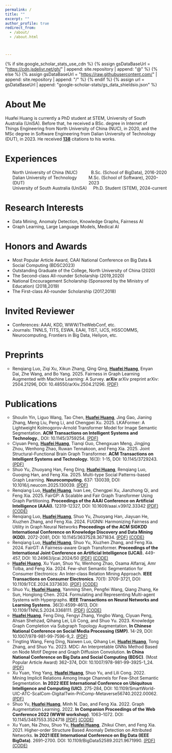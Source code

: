 ```yaml
---
permalink: /
title: ""
excerpt: ""
author_profile: true
redirect_from: 
  - /about/
  - /about.html



---
```


{% if site.google_scholar_stats_use_cdn %}
{% assign gsDataBaseUrl = "https://cdn.jsdelivr.net/gh/" | append: site.repository | append: "@" %}
{% else %}
{% assign gsDataBaseUrl = "https://raw.githubusercontent.com/" | append: site.repository | append: "/" %}
{% endif %}
{% assign url = gsDataBaseUrl | append: "google-scholar-stats/gs_data_shieldsio.json" %}

<span class='anchor' id='about-me'></span>

# About Me

Huafei Huang is currently a PhD student at STEM, University of South Australia (UniSA). Before that, he received a BSc. degree in Internet of Things Engineering from North University of China (NUC), in 2020, and the MSc degree in Software Engineering from Dalian University of Technology (DUT), in 2023. He received <a href='https://scholar.google.com/citations?user=_PlsOz8AAAAJ'><strong><span id='total_cit'>138</span></strong></a> citations to his works.
<!-- Huafei Huang is the Assistant Research Fellow in DUT Artificial Intelligence Institute.  -->
<!-- He received the BSc degree in Internet of Things (IoT) Engineering from the North University of China (NUC), Taiyuan, China, in 2020, and reveived the MSc degree in Software Engineering from Dalian University of Technology (DUT), Dalian, China. -->
<!-- He received the BSc. degree in Internet of Things Engineering from North University of China, China, in 2020, and the MSc degree in Software Engineering from Dalian University of Technology (DUT), China, in 2023.  -->
<!-- He has 7 papers published and he has been honored with several academic awards, including the Chinese National Encouragement Scholarship sponsored by the Ministry of Education, Outstanding Graduate of the College, The First-class All-rounder Scholarship, and the Most Popular Article Award in 2023 CAAI National Conference on Big Data & Social Computing (BDSC). -->


<span class='anchor' id='-experiences'></span>

# Experiences
<ul style = "width:100%">
  <li style = "display:flex;justify-content:space-between;">
    <div class="left" style="box-sizing: border-box;">
      North University of China (NUC)
    </div>
  	<div class="right" style="box-sizing: border-box;">
      B.Sc. (School of BigData), 2016-2020
    </div>
  </li>
  <li style = "display:flex;justify-content:space-between;">
    <div class="left" style="box-sizing: border-box;">
      Dalian University of Technology (DUT)
    </div>
  	<div class="right" style="box-sizing: border-box;">
      M.Sc. (School of Software), 2020-2023
    </div>
  </li>
  <!-- <li style = "display:flex;justify-content:space-between;">
    <div class="left" style="box-sizing: border-box;">
      DUT Artificial Intelligence Institute
    </div>
  	<div class="right" style="box-sizing: border-box;">
      Assistant Research Fellow, 2023-now
    </div>
  </li> -->
  <li style = "display:flex;justify-content:space-between;">
    <div class="left" style="box-sizing: border-box;">
      University of South Australia (UniSA)
    </div>
  	<div class="right" style="box-sizing: border-box;">
      Ph.D. Student (STEM), 2024-current
    </div>
  </li>
</ul> 

<span class='anchor' id='-research-interests'></span>

# Research Interests
- Data Mining, Anomaly Detection, Knowledge Graphs, Fairness AI
- Graph Learning, Large Language Models, Medical AI

<span class='anchor' id='-honors-and-awards'></span>

# Honors and Awards

- Most Popular Article Award, CAAI National Conference on Big Data & Social Computing (BDSC2023)
- Outstanding Graduate of the College, North University of China (2020)
- The Second-class All-rounder Scholarship (2019,2020)
- National Encouragement Scholarship (Sponsored by the Ministry of Education) (2018,2019)
- The First-class All-rounder Scholarship (2017,2018)

<!-- - The Honorable Mention in the MCM/ICM (2019) -->
<!-- - The First Prize in The Blue Bridge Cup Competition (Shanxi Province) (2019) -->

<span class='anchor' id='-invited-reviewer'></span>

# Invited Reviewer
  - Conferences: AAAI, KDD, WWW/TheWebConf, etc.
  - Journals: TNNLS, TITS, ESWA, EAAI, TIST, IJCS, HSSCOMMS, Neurocomputing, Frontiers in Big Data, Heliyon, etc.
<!-- - IEEE Transactions on Neural Networks and Learning Systems (TNNLS)
- IEEE Transactions on Intelligent Transportation Systems (TITS)
- ACM Transactions on Intelligent Systems and Technology (TIST)
- Humanities and Social Sciences Communications (HSSCOMMS)
- International Journal of Communication Systems (IJCS)
- Expert Systems With Applications (ESWA)
- Engineering Applications of Artificial Intelligence (EAAI)
- Neurocomputing
- Frontiers in Big Data
- Heliyon 
- ACM Web Conference (WWW/TheWebConf)
- ACM SIGKDD Conference on Knowledge Discovery and Data Mining (KDD)
- AAAI Conference on Artificial Intelligence (AAAI) -->

<!-- <span class='anchor' id='-conference-talk'></span>

# Conference Talks
- "Knowledge Graph Completion via Subgraph Topology Augmentation", The 11th Chinese National Conference on Social Media Processing (SMP2023), Hefei, China, Nov. 23-26, 2023. 
- "Mining Implicit Relations Among Image Channels for Few-Shot Semantic Segmentation", The 19th IEEE International Conference on Ubiquitous Intelligence and Computing (UIC2022), Haikou, China, Dec. 15-18, 2022. 
- "Network Representation Learning Based on High-order Structure and Attention Mechanism", The 6th China National Conference on Big Data & Social Computing (BDSC2021), Chongqing, China, Dec. 9-11, 2021. -->

<span class='anchor' id='-publications'></span>

# Preprints
<ul style="list-style-type: circle;">
  <li>Renqiang Luo, Ziqi Xu, Xikun Zhang, Qing Qing, <u><strong>Huafei Huang</strong></u>, Enyan Dai, Zhe Wang, and Bo Yang. 2025. Fairness in Graph Learning Augmented with Machine Learning: A Survey. <strong>arXiv</strong> arXiv preprint arXiv: 2504.21296, DOI: 10.48550/arXiv.2504.21296.  <a href="https://arxiv.org/abs/2504.21296">(PDF)</a> </li>
</ul>


# Publications 

<ul style="list-style-type: circle;">
  <li>Shoulin Yin, Liguo Wang, Tao Chen, <u><strong>Huafei Huang</strong></u>, Jing Gao, Jianing Zhang, Meng Liu, Peng Li, and Chengpei Xu. 2025. LKAFormer: A Lightweight Kolmogorov-Arnold Transformer Model for Image Semantic Segmentation. <strong>ACM Transactions on Intelligent Systems and Technology.</strong>, DOI: 10.1145/3759254.  <a href="https://dl.acm.org/doi/10.1145/3759254">(PDF)</a> </li>
  <li>Ciyuan Peng, <u><strong>Huafei Huang</strong></u>, Tianqi Guo, Chengxuan Meng, Jingjing Zhou, Wenhong Zhao, Ruwan Tennakoon, and Feng Xia. 2025. Joint Structural-Functional Brain Graph Transformer. <strong>ACM Transactions on Intelligent Systems and Technology.</strong> 16(3): 1-15, DOI: 10.1145/3729243.  <a href="https://dl.acm.org/doi/10.1145/3729243">(PDF)</a> </li>
  <li>Shuo Yu, Zhuoyang Han, Feng Ding, <u><strong>Huafei Huang</strong></u>, Renqiang Luo, Guoqing Han, and Feng Xia. 2025. Multi-type Social Patterns-based Graph Learning. <strong>Neurocomputing.</strong> 637: 130039, DOI: 10.1016/j.neucom.2025.130039.  <a href="https://www.sciencedirect.com/science/article/pii/S0925231225007118">(PDF)</a> </li>
  <li>Renqiang Luo, <u><strong>Huafei Huang</strong></u>, Ivan Lee, Chengpei Xu, Jianzhong Qi, and Feng Xia. 2025.  FairGP: A Scalable and Fair Graph Transformer Using Graph Partitioning. <strong>Proceedings of the AAAI Conference on Artificial Intelligence (AAAI).</strong> 12319-12327, DOI: 10.1609/aaai.v39i12.33342 <a href="https://ojs.aaai.org/index.php/AAAI/article/view/33342">(PDF)</a> <a href="https://github.com/LuoRenqiang/FairGP">(CODE)</a></li>
  <li>Renqiang Luo, <u><strong>Huafei Huang</strong></u>, Shuo Yu, Zhuoyang Han, Jiayuan He, Xiuzhen Zhang, and Feng Xia. 2024. FUGNN: Harmonizing Fairness and Utility in Graph Neural Networks <strong>Proceedings of the ACM SIGKDD International Conference on Knowledge Discovery and Data Mining (KDD).</strong> 2072-2081, DOI: 10.1145/3637528.3671834. <a href="https://dl.acm.org/doi/10.1145/3637528.3671834">(PDF)</a> <a href="https://github.com/LuoRenqiang/FUGNN">(CODE)</a></li>
  <li>Renqiang Luo, <u><strong>Huafei Huang</strong></u>, Shuo Yu, Xiuzhen Zhang, and Feng Xia. 2024. FairGT: A Fairness-aware Graph Transformer. <strong>Proceedings of the International Joint Conference on Artificial  Intelligence (IJCAI).</strong> 449-457, DOI: 10.24963/ijcai.2024/50 <a href="https://www.ijcai.org/proceedings/2024/50">(PDF)</a> <a href="https://github.com/LuoRenqiang/FairGT">(CODE)</a></li>
  <li><u><strong>Huafei Huang</strong></u>, Xu Yuan, Shuo Yu, Wenhong Zhao, Osama Alfarraj, Amr Tolba, and Feng Xia. 2024. Few-shot Semantic Segmentation for Consumer Electronics: An Inter-class Relation Mining Approach. <strong>IEEE Transactions on Consumer Electronics</strong>. 70(1): 3709-3721, DOI: 10.1109/TCE.2024.3373630. <a href="https://ieeexplore.ieee.org/document/10460319">(PDF)</a> <a href="https://github.com/yushuowiki/IRMNet">(CODE)</a></li>
  <li>Shuo Yu, <u><strong>Huafei Huang</strong></u>, Yanming Shen, Pengfei Wang, Qiang Zhang, Ke Sun, Honglong Chen. 2024. Formulating and Representing Multi-agent Systems with Hypergraphs. <strong>IEEE Transactions on Neural Networks and Learning Systems</strong>. 36(3):4599-4613, DOI: 10.1109/TNNLS.2024.3368111. <a href="https://ieeexplore.ieee.org/document/10449457">(PDF)</a> <a href="https://github.com/huafeihuang/MHGForce_pyg">(CODE)</a></li>
  <li><u><strong>Huafei Huang</strong></u>, Feng Ding, Fengyi Zhang, Yingbo Wang, Ciyuan Peng, Ahsan Shehzad, Qihang Lei, Lili Cong, and Shuo Yu. 2023. Knowledge Graph Completion via Subgraph Topology Augmentation. <strong>In Chinese National Conference on Social Media Processing (SMP)</strong>. 14-29, DOI: 10.1007/978-981-99-7596-9_2.  <a href="https://link.springer.com/chapter/10.1007/978-981-99-7596-9_2">(PDF)</a> </li>
  <li>Tingting Wang, Feng Ding, Naiwen Luo, Qihang Lei, <u><strong>Huafei Huang</strong></u>, Tong Zhang, and Shuo Yu. 2023. MDC: An Interpretable GNNs Method Based on Node Motif Degree and Graph Diffusion Convolution. <strong>In China National Conference on Big Data and Social Computing (BDSC)</strong>. (Most Popular Article Award) 362–374, DOI: 10.1007/978-981-99-3925-1_24. <a href="https://link.springer.com/chapter/10.1007/978-981-99-3925-1_24">(PDF)</a> </li>
  <li>Xu Yuan, Ying Yang, <u><strong>Huafei Huang</strong></u>, Shuo Yu, and Lili Cong. 2022. Mining Implicit Relations Among Image Channels for Few-Shot Semantic Segmentation. <strong>In 2022 IEEE International Conference on Ubiquitous Intelligence and Computing (UIC)</strong>. 275-284, DOI: 10.1109/SmartWorld-UIC-ATC-ScalCom-DigitalTwin-PriComp-Metaverse56740.2022.00062. <a href="https://ieeexplore.ieee.org/document/10189692/">(PDF)</a> </li>
  <li>Shuo Yu, <u><strong>Huafei Huang</strong></u>, Minh N. Dao, and Feng Xia. 2022. Graph Augmentation Learning. 2022. <strong>In Companion Proceedings of the Web Conference 2022  (WWW workshop)</strong>. 1063–1072. DOI: 10.1145/3487553.3524718 <a href="https://dl.acm.org/doi/10.1145/3487553.3524718">(PDF)</a> <a href="https://github.com/yushuowiki/awesome-GAL">(CODE)</a></li>
  <li>Xu Yuan, Na Zhou, Shuo Yu, <u><strong>Huafei Huang</strong></u>, Zhikui Chen, and Feng Xia. 2021. Higher-order Structure Based Anomaly Detection on Attributed Networks. <strong>In 2021 IEEE International Conference on Big Data (IEEE BigData)</strong>. 2691–2700. DOI: 10.1109/BigData52589.2021.9671990. <a href="https://ieeexplore.ieee.org/document/9671990">(PDF)</a> <a href="https://github.com/yushuowiki/GUIDE_pytorch">(CODE)</a> </li>
</ul>
